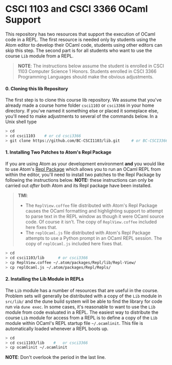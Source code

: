 # CSCI 1103 and CSCI 3366 OCaml Support

This repository has two resources that support the execution of OCaml code in a REPL. The first resource is needed only by students using the Atom editor to develop their OCaml code, students using other editors can skip this step. The second part is for all students who want to use the course `Lib` module from a REPL. 

> **NOTE**: The instructions below assume the student is enrolled in CSCI 1103 Computer Science 1 Honors. Students enrolled in CSCI 3366 Programming Languages should make the obvious adjustments.

#### 0. Cloning this lib Repository

The first step is to clone this course lib repository. We assume that you've already made a course home folder `csci1103` or `csci3366` in your home directory. If you've named it something else or placed it someplace else, you'll need to make adjustments to several of the commands below. In a Unix shell type

```bash
> cd
> cd csci1103    # or cd csci3366
> git clone https://github.com/BC-CSCI1103/lib.git     # or BC-CSCI3366
```

#### 1. Installing Two Patches to Atom's Repl Package

If you are using Atom as your development environment **and** you would like to use Atom's [Repl Package](https://atom.io/packages/repl) which allows you to run an OCaml REPL from within the editor, you'll need to install two patches to the Repl Package by following the instructions below. **NOTE:** these instructions can only be carried out *after* both Atom and its Repl package have been installed. 

> **TMI**: 
>
> + The `ReplView.coffee` file distributed with Atom's Repl Package causes the OCaml formatting and highlighting support to attempt to parse text in the REPL window as though it were OCaml source code. Of course it isn't. The copy of `ReplView.coffee` included here fixes that.
> + The `replOcaml.js` file distributed with Atom's Repl Package attempts to use a Python prompt in an OCaml REPL session. The copy of `replOcaml.js` included here fixes that.

```bash
> cd
> cd csci1103/lib      # or csci3366
> cp ReplView.coffee ~/.atom/packages/Repl/lib/Repl-View/
> cp replOcaml.js ~/.atom/packages/Repl/Repls/
```

#### 2. Installing the Lib Module in REPLs

The `Lib` module has a number of resources that are useful in the course. Problem sets will generally be distributed with a copy of the `Lib` module in `src/lib/` and the dune build system will be able to find the library for code run via `dune exec`. In some cases, it's reasonable to want to use the `Lib` module from code evaluated in a REPL. The easiest way to distribute the course `Lib` module for access from a REPL is to define a copy of the `Lib` module within OCaml's REPL startup file `~/.ocamlinit`. This file is automatically loaded whenever a REPL boots up. 

```bash
> cd
> cd csci1103/lib    #   or csci3366
> cp ocamlinit ~/.ocamlinit
```

**NOTE**: Don't overlook the period in the last line.